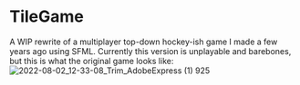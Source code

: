 # TileGame

A WIP rewrite of a multiplayer top-down hockey-ish game I made a few years ago using SFML.
Currently this version is unplayable and barebones, but this is what the original game looks like:
![2022-08-02_12-33-08_Trim_AdobeExpress (1) 925](https://github.com/joeod1/TileGame/assets/134208394/30a6a48d-c94d-49f8-82b5-e4d228ded1b4)
